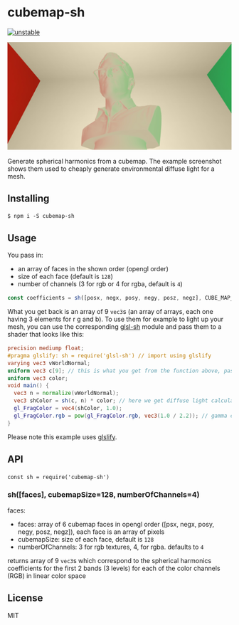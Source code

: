 # cubemap-sh

[![unstable](http://badges.github.io/stability-badges/dist/unstable.svg)](http://github.com/badges/stability-badges)

![alt text](example/snowden.jpg "Snowden")

Generate spherical harmonics from a cubemap. The example screenshot shows them used to cheaply generate environmental diffuse light for a mesh.

## Installing
`$ npm i -S cubemap-sh`

## Usage
You pass in:
- an array of faces in the shown order (opengl order)
- size of each face (default is `128`)
- number of channels (3 for rgb or 4 for rgba, default is `4`)
```javascript
const coefficients = sh([posx, negx, posy, negy, posz, negz], CUBE_MAP_SIZE, NUM_CHANNELS)
```
What you get back is an array of 9 `vec3`s (an array of arrays, each one having 3 elements for r g and b).
To use them for example to light up your mesh, you can use the corresponding [glsl-sh](https://github.com/nicknikolov/glsl-sh) module and pass them to a shader
that looks like this:
```glsl
precision mediump float;
#pragma glslify: sh = require('glsl-sh') // import using glslify
varying vec3 vWorldNormal;
uniform vec3 c[9]; // this is what you get from the function above, pass it straight to the shader
uniform vec3 color;
void main() {
  vec3 n = normalize(vWorldNormal);
  vec3 shColor = sh(c, n) * color; // here we get diffuse light calculated by the sperhical harmonics multiplied by the color of the mesh
  gl_FragColor = vec4(shColor, 1.0);
  gl_FragColor.rgb = pow(gl_FragColor.rgb, vec3(1.0 / 2.2)); // gamma correction
}
```
Please note this example uses [glslify](https://github.com/stackgl/glslify).

## API
`const sh = require('cubemap-sh')`
### sh([faces], cubemapSize=128, numberOfChannels=4)
faces:
- faces: array of 6 cubemap faces in opengl order ([psx, negx, posy, negy, posz, negz]), each face is an array of pixels
- cubemapSize: size of each face, default is `128`
- numberOfChannels: 3 for rgb textures, 4, for rgba. defaults to `4`

returns array of 9 `vec3`s which correspond to the spherical harmonics coefficients for the first 2 bands (3 levels) for each of the color channels (RGB) in linear color space

## License
MIT
